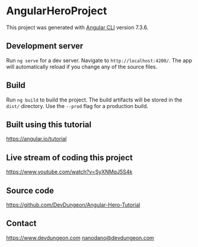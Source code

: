 # AngularHeroProject

This project was generated with [Angular CLI](https://github.com/angular/angular-cli) version 7.3.6.

## Development server

Run `ng serve` for a dev server. Navigate to `http://localhost:4200/`. The app will automatically reload if you change any of the source files.

## Build

Run `ng build` to build the project. The build artifacts will be stored in the `dist/` directory. Use the `--prod` flag for a production build.

## Built using this tutorial

https://angular.io/tutorial

## Live stream of coding this project

https://www.youtube.com/watch?v=SyXNMqJ5S4k

## Source code

https://github.com/DevDungeon/Angular-Hero-Tutorial

## Contact

https://www.devdungeon.com
nanodano@devdungeon.com
